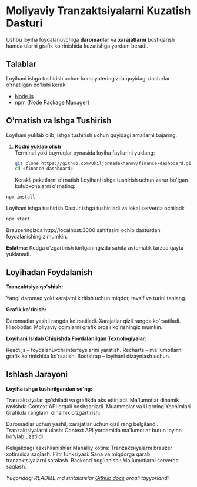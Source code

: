 # Moliyaviy Tranzaktsiyalarni Kuzatish Dasturi

Ushbu loyiha foydalanuvchiga **daromadlar** va **xarajatlarni** boshqarish hamda ularni grafik ko'rinishida kuzatishga yordam beradi.

## Talablar

Loyihani ishga tushirish uchun kompyuteringizda quyidagi dasturlar o'rnatilgan bo'lishi kerak:

- [Node.js](https://nodejs.org/)
- [npm](https://www.npmjs.com/) (Node Package Manager)

## O'rnatish va Ishga Tushirish

Loyihani yuklab olib, ishga tushirish uchun quyidagi amallarni bajaring:

1. **Kodni yuklab olish**  
    Terminal yoki buyruqlar oynasida loyiha fayllarini yuklang:

   ```bash
   git clone https://github.com/OkiljonDadakhanov/finance-dashboard.git
   cd <finance-dashboard>
   ```

   Kerakli paketlarni o'rnatish
   Loyihani ishga tushirish uchun zarur bo'lgan kutubxonalarni o'rnating:

```bash
npm install
```

Loyihani ishga tushirish
Dastur ishga tushiriladi va lokal serverda ochiladi:

```bash
npm start
```

Brauzeringizda http://localhost:3000 sahifasini ochib dasturdan foydalanishingiz mumkin.

**Eslatma:** Kodga o'zgartirish kiritganingizda sahifa avtomatik tarzda qayta yuklanadi.

## Loyihadan Foydalanish

**Tranzaktsiya qo'shish:**

Yangi daromad yoki xarajatni kiritish uchun miqdor, tavsif va turini tanlang.

**Grafik ko'rinish:**

Daromadlar yashil rangda ko'rsatiladi.
Xarajatlar qizil rangda ko'rsatiladi.
Hisobotlar: Moliyaviy oqimlarni grafik orqali ko'rishingiz mumkin.

**Loyihani Ishlab Chiqishda Foydalanilgan Texnologiyalar:**

React.js – foydalanuvchi interfeyslarini yaratish.
Recharts – ma'lumotlarni grafik ko'rinishida ko'rsatish.
Bootstrap – loyihani dizaynlash uchun.

## Ishlash Jarayoni

**Loyiha ishga tushirilgandan so'ng:**

Tranzaktsiyalar qo'shiladi va grafikda aks ettiriladi.
Ma'lumotlar dinamik ravishda Context API orqali boshqariladi.
Muammolar va Ularning Yechimlari
Grafikda ranglarni dinamik o'zgartirish:

Daromadlar uchun yashil, xarajatlar uchun qizil rang belgilandi.
Tranzaktsiyalarni ulash:
Context API yordamida ma'lumotlar butun loyiha bo'ylab uzatildi.

Kelajakdagi Yaxshilanishlar
Mahalliy xotira: Tranzaktsiyalarni brauzer xotirasida saqlash.
Filtr funksiyasi: Sana va miqdorga qarab tranzaktsiyalarni saralash.
Backend bog'lanishi: Ma'lumotlarni serverda saqlash.

_Yuqoridagi README.md sintaksislar [Github docs](#https://docs.github.com/en/get-started/writing-on-github/getting-started-with-writing-and-formatting-on-github/basic-writing-and-formatting-syntax) orqali tayyorlandi._
